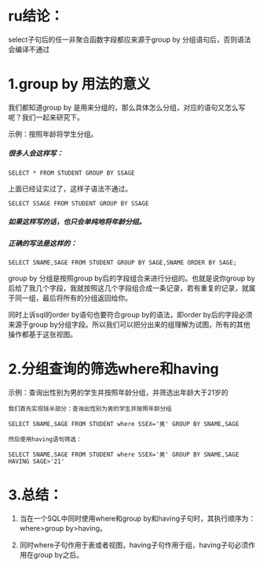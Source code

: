 # ru结论：

select子句后的任一非聚合函数字段都应来源于group by 分组语句后，否则语法会编译不通过



# 1.group by 用法的意义

我们都知道group by 是用来分组的，那么具体怎么分组，对应的语句又怎么写呢？我们一起来研究下。

示例：按照年龄将学生分组。



##### 很多人会这样写：

```
SELECT * FROM STUDENT GROUP BY SSAGE
```

上面已经证实过了，这样子语法不通过。



```
SELECT SSAGE FROM STUDENT GROUP BY SSAGE
```

##### 如果这样写的话，也只会单纯地将年龄分组。



##### 正确的写法是这样的：

```
SELECT SNAME,SAGE FROM STUDENT GROUP BY SAGE,SNAME ORDER BY SAGE;
```



group by 分组是按照group by后的字段组合来进行分组的。也就是说你group by后给了我几个字段，我就按照这几个字段组合成一条记录，若有重复的记录，就属于同一组，最后将所有的分组返回给你。

同时上诉sql的order by语句也要符合group by的语法，即order by后的字段必须来源于group by分组字段。所以我们可以把分出来的组理解为试图，所有的其他操作都基于这张视图。



# 2.分组查询的筛选where和having

示例：查询出性别为男的学生并按照年龄分组，并筛选出年龄大于21岁的

```
我们首先实现钱半部分：查询出性别为男的学生并按照年龄分组

SELECT SNAME,SAGE FROM STUDENT where SSEX='男' GROUP BY SNAME,SAGE

然后使用having语句筛选：

SELECT SNAME,SAGE FROM STUDENT where SSEX='男' GROUP BY SNAME,SAGE HAVING SAGE>'21' 
```





# 3.总结：

1. 当在一个SQL中同时使用where和group by和having子句时，其执行顺序为：where>group by>having。

2. 同时where子句作用于表或者视图，having子句作用于组，having子句必须作用在group by之后。



